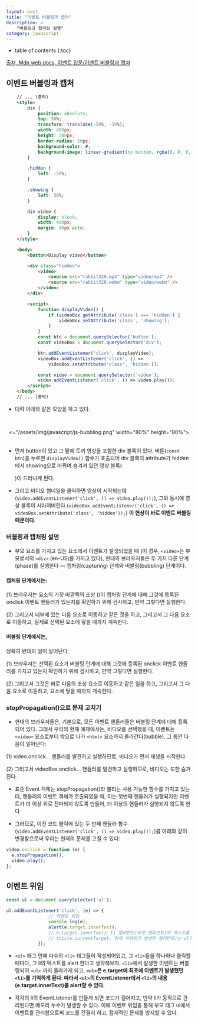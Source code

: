 ```yaml
---
layout: post
title: "이벤트 버블링과 캡처"
description: >
    "버블링과 캡처링 설명"
category: javascript
---
```


* table of contents
{:toc}

[출처, Mdn web docs, 이벤트 입문/이벤트 버블링과 캡처](https://developer.mozilla.org/ko/docs/Learn/JavaScript/Building_blocks/Events)

## 이벤트 버블링과 캡처

~~~html
    // ... (중략)
    <style>
        div {
            position: absolute;
            top: 50%;
            transform: translate(-50%, -50%);
            width: 480px;
            height: 380px;
            border-radius: 10px;
            background-color: #;
            background-image: linear-gradient(to bottom, rgba(0, 0, 0, 0), rgba(0, 0, 0, 0.1));
        }

        .hidden {
            left: -50%;
        }

        .showing {
            left: 50%;
        }

        div video {
            display: block;
            width: 400px;
            margin: 40px auto;
        }
    </style>

    <body>
        <button>Display video</button>

        <div class="hidden">
            <video>
                <source src="rabbit320.mp4" type="video/mp4" />
                <source src="rabbit320.webm" type="video/webm" />
            </video>
        </div>

        <script>
            function displayVideo() {
                if (videoBox.getAttribute('class') === 'hidden') {
                    videoBox.setAttribute('class', 'showing');
                }
            }
            const btn = document.querySelector('button');
            const videoBox = document.querySelector('div');

            btn.addEventListener('click', displayVideo);
            videoBox.addEventListener('click', () => 
                videoBox.setAttribute('class', 'hidden'));

            const video = document.querySelector('video');
            video.addEventListener('click', () => video.play());
        </script>
    </body>
    // ... (중략)
~~~

- 대략 아래와 같은 모양을 하고 있다.

<br><center><="/assets/img/javascript/js-bubbling.png" width="80%" height="80%"></center><br>

- 먼저 button이 있고 그 밑에 토끼 영상을 포함한 div 블록이 있다. 버튼(`const btn`)을 누르면 `displayVideo()` 함수가 호출되어 div 블록의 attribute가 hidden에서 showing으로 바뀌며 숨겨져 있던 영상 블록(<div>)이 드러나게 된다. 

- 그리고 비디오 썸네일을 클릭하면 영상이 시작되는데(`video.addEventListener('click', () => video.play());`), 그와 동시에 영상 블록이 사라져버린다.(`videoBox.addEventListener('click', () => videoBox.setAttribute('class', 'hidden'));`) **이 현상이 바로 이벤트 버블링 때문이다.**

### 버블링과 캡처링 설명

- 부모 요소를 가지고 있는 요소에서 이벤트가 발생되었을 때 (이 경우, `<video>`는 부모로서의 `<div>` (en-US)를 가지고 있다), 현대의 브라우저들은 두 가지 다른 단계(phase)를 실행한다 — 캡처링(capturing) 단계와 버블링(bubbling) 단계이다.

#### 캡처링 단계에서는:

(1) 브라우저는 요소의 가장 바깥쪽의 조상 (<html>)이 캡처링 단계에 대해 그것에 등록된 onclick 이벤트 핸들러가 있는지를 확인하기 위해 검사하고, 만약 그렇다면 실행한다. 

(2) 그리고서 <html> 내부에 있는 다음 요소로 이동하고 같은 것을 하고, 그리고서 그 다음 요소로 이동하고, 실제로 선택된 요소에 닿을 때까지 계속한다.

#### 버블링 단계에서는, 

정확히 반대의 일이 일어난다:

(1) 브라우저는 선택된 요소가 버블링 단계에 대해 그것에 등록된 onclick 이벤트 핸들러를 가지고 있는지 확인하기 위해 검사하고, 만약 그렇다면 실행한다. 

(2) 그리고서 그것은 바로 다음의 조상 요소로 이동하고 같은 일을 하고, 그리고서 그 다음 요소로 이동하고, <html> 요소에 닿을 때까지 계속한다.

### stopPropagation()으로 문제 고치기

- 현대의 브라우저들은, 기본으로, 모든 이벤트 핸들러들은 버블링 단계에 대해 등록되어 있다. 그래서 우리의 현재 예제에서는, 비디오를 선택했을 때, 이벤트는 `<video>` 요소로부터 밖으로 나가 `<html>` 요소까지 올라간다(bubble). 그 동안 다음이 일어난다:

(1) video.onclick... 핸들러를 발견하고 실행하므로, 비디오가 먼저 재생을 시작한다.

(2) 그리고서 videoBox.onclick... 핸들러를 발견하고 실행하므로, 비디오는 또한 숨겨진다.

- 표준 Event 객체는 stopPropagation()라 불리는 사용 가능한 함수를 가지고 있는데, 핸들러의 이벤트 객체가 호출되었을 때, 이는 첫번째 핸들러가 실행되지만 이벤트가 더 이상 위로 전파되지 않도록 만들어, 더 이상의 핸들러가 실행되지 않도록 한다

- 그러므로, 이전 코드 블럭에 있는 두 번째 핸들러 함수(`video.addEventListener('click', () => video.play());`)를 아래와 같이 변경함으로써 우리는 현재의 문제를 고칠 수 있다:

~~~js
video.onclick = function (e) {
  e.stopPropagation();
  video.play();
};
~~~

## 이벤트 위임

~~~js
const ul = document.querySelector('ul');

ul.addEventListener('click', (e) => {
                // 이벤트 위임
                console.log(e);
                alert(e.target.innerText);
                // e.target.innerText는 li 엘리먼트(타겟 엘리먼트)의 텍스트를 담고 있다
                // this(e.currentTarget, 현재 이벤트가 발생된 엘리먼트)는 ul이다.
            });
~~~

- `<ul>` 태그 안에 다수의 `<li>` 태그들이 작성되어있고, 그 `<li>`들을 하나하나 클릭할 때마다, 그 li의 텍스트를 alert 한다고 생각해보자. `<li>`에서 발생한 이벤트는 버블링되어 `<ul>` 까지 올라가게 되고, **`<ul>`은 e.target에 최초에 이벤트가 발생했던 `<li>`를 기억하게 된다. 따라서 `<ul>`의 EventListener에서 `<li>`의 내용(e.target.innerText)를 alert할 수 있다.**

- 각각의 li의 EventListener를 만들게 되면 코드가 길어지고, 만약 li가 동적으로 관리된다면 메모리 누수가 발생할 수 있다. 이때 이벤트 위임을 통해 부모 태그 ul에서 이벤트를 관리함으로써 코드를 간결히 하고, 잠재적인 문제를 방지할 수 있다.  